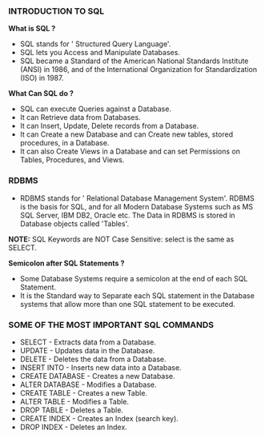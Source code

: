 ### INTRODUCTION TO SQL

**What is SQL ?**
- SQL stands for ' Structured Query Language'.
- SQL lets you Access and Manipulate Databases.
- SQL became a Standard of the American National Standards Institute (ANSI) in 1986, and of the International Organization for Standardization (ISO) in 1987.


**What Can SQL do ?**
- SQL can execute Queries against a Database.
- It can Retrieve data from Databases.
-  It can Insert, Update, Delete records from a Database.
- It can Create a new Database and can Create new tables, stored procedures, in a Database.
- It can also Create Views in a Database and can set Permissions on Tables, Procedures, and Views.


### RDBMS
- RDBMS stands for ' Relational Database Management System'.
RDBMS is the basis for SQL, and for all Modern Database Systems such as MS SQL Server, IBM DB2, Oracle etc.
The Data in RDBMS is stored in Database objects called 'Tables'.

**NOTE:** SQL Keywords are NOT Case Sensitive: select is the same as SELECT.

**Semicolon after SQL Statements ?**
-  Some Database Systems require a semicolon at the end of each SQL Statement.
-  It is the Standard way to Separate each SQL statement in the Database systems that allow more than one SQL statement to be executed.


### SOME OF THE MOST IMPORTANT SQL COMMANDS 

- SELECT - Extracts data from a Database.
- UPDATE - Updates data in the Database.
- DELETE - Deletes the data from a Database.
- INSERT INTO - Inserts new data into a Database.
- CREATE DATABASE - Creates a new Database.
- ALTER DATABASE - Modifies a Database.
- CREATE TABLE - Creates a new Table.
- ALTER TABLE - Modifies a Table.
- DROP TABLE - Deletes a Table.
- CREATE INDEX - Creates an Index (search key).
- DROP INDEX - Deletes an Index.
